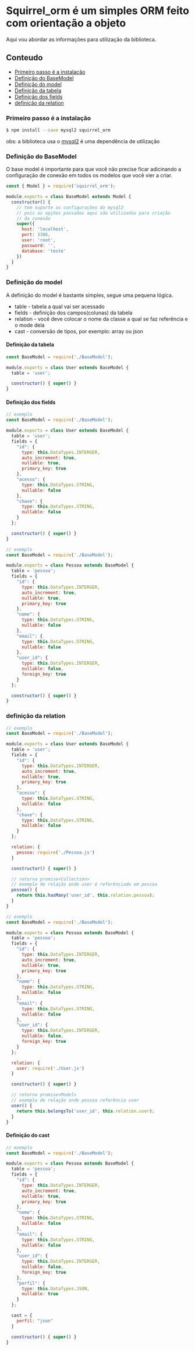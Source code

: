 # Squirrel_orm é um simples ORM feito com orientação a objeto

Aqui vou abordar as informações para utilização da biblioteca.

## Conteudo

- [Primeiro passo é a instalação](#primeiro-passo-é-a-instalação)
- [Definição do BaseModel](#definição-do-BaseModel)
- [Definição do model](#definição-do-model)
- [Definição da tabela](#definição-da-tabela)
- [Definição dos fields](#definição-dos-fields)
- [definição da relation](#definição-da-relation)

### Primeiro passo é a instalação

``` bash 
$ npm install --save mysql2 squirrel_orm
```
obs: a biblioteca usa o <a href="https://www.npmjs.com/package/mysql2">mysql2</a> é uma dependência de utilização

### Definição do BaseModel

O base model é importante para que você não precise ficar adicinando a configuração de conexão em todos os modelos que você vier a criar.

``` js
const { Model } = require('squirrel_orm');

module.exports = class BaseModel extends Model {
  constructor() { 
    // tem suporte as configurações do mysql2
    // pois as opções passadas aqui são utilizadas para criação
    // da conexão
    super({
      host: 'localhost',
      port: 3306,
      user: 'root',
      password: '',
      database: 'teste'
    })
  }
}
```

### Definição do model

A definição do model é bastante simples, segue uma pequena lógica.

- table    - tabela a qual vai ser acessado
- fields   - definição dos campos(colunas) da tabela
- relation - você deve colocar o nome da classe a qual se faz referência e o mode dela
- cast     - conversão de tipos, por exemplo: array ou json

#### Definição da tabela
``` js
const BaseModel = require('./BaseModel');

module.exports = class User extends BaseModel {
  table = 'user';

  constructor() { super() }
}
```

#### Definição dos fields

``` js
// exemplo
const BaseModel = require('./BaseModel');

module.exports = class User extends BaseModel {
  table = 'user';
  fields = {
    "id": {
      type: this.DataTypes.INTERGER,
      auto_increment: true,
      nullable: true,
      primary_key: true
    },
    "acesso": {
      type: this.DataTypes.STRING,
      nullable: false
    },
    "chave": {
      type: this.DataTypes.STRING,
      nullable: false
    }
  };

  constructor() { super() }
}
```

``` js
// exemplo
const BaseModel = require('./BaseModel');

module.exports = class Pessoa extends BaseModel {
  table = 'pessoa';
  fields = {
    "id": {
      type: this.DataTypes.INTERGER,
      auto_increment: true,
      nullable: true,
      primary_key: true
    },
    "nome": {
      type: this.DataTypes.STRING,
      nullable: false
    },
    "email": {
      type: this.DataTypes.STRING,
      nullable: false
    },
    "user_id": {
      type: this.DataTypes.INTERGER,
      nullable: false,
      foreign_key: true
    }
  };

  constructor() { super() }
}
```

### definição da relation
``` js
// exemplo
const BaseModel = require('./BaseModel');

module.exports = class User extends BaseModel {
  table = 'user';
  fields = {
    "id": {
      type: this.DataTypes.INTERGER,
      auto_increment: true,
      nullable: true,
      primary_key: true
    },
    "acesso": {
      type: this.DataTypes.STRING,
      nullable: false
    },
    "chave": {
      type: this.DataTypes.STRING,
      nullable: false
    }
  };

  relation: {
    pessoa: require('./Pessoa.js')
  }

  constructor() { super() }

  // retorna promise<Collection>
  // exemplo de relação onde user é referênciado em pessoa
  pessoa() {
    return this.hasMany('user_id', this.relation.pessoa);
  }
}
```

``` js
// exemplo
const BaseModel = require('./BaseModel');

module.exports = class Pessoa extends BaseModel {
  table = 'pessoa';
  fields = {
    "id": {
      type: this.DataTypes.INTERGER,
      auto_increment: true,
      nullable: true,
      primary_key: true
    },
    "nome": {
      type: this.DataTypes.STRING,
      nullable: false
    },
    "email": {
      type: this.DataTypes.STRING,
      nullable: false
    },
    "user_id": {
      type: this.DataTypes.INTERGER,
      nullable: false,
      foreign_key: true
    }
  };

  relation: {
    user: require('./User.js')
  }

  constructor() { super() }

  // retorna promise<Model>
  // exemplo de relação onde pessoa referência user
  user() {
    return this.belongsTo('user_id', this.relation.user);
  }
}
```

#### Definição do cast

``` js 
// exemplo
const BaseModel = require('./BaseModel');

module.exports = class Pessoa extends BaseModel {
  table = 'pessoa';
  fields = {
    "id": {
      type: this.DataTypes.INTERGER,
      auto_increment: true,
      nullable: true,
      primary_key: true
    },
    "nome": {
      type: this.DataTypes.STRING,
      nullable: false
    },
    "email": {
      type: this.DataTypes.STRING,
      nullable: false
    },
    "user_id": {
      type: this.DataTypes.INTERGER,
      nullable: false,
      foreign_key: true
    },
    "perfil": {
      type: this.DataTypes.JSON,
      nullable: true
    }
  };

  cast = {
    perfil: "json"
  }

  constructor() { super() }
}
```
